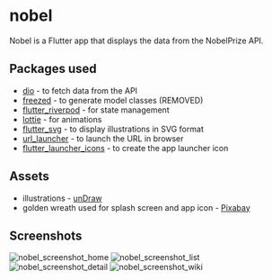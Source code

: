 # nobel


Nobel is a Flutter app that displays the data from the NobelPrize API.

## Packages used
- [dio](https://pub.dev/packages/dio) - to fetch data from the API 
- [freezed](https://pub.dev/packages/freezed) - to generate model classes (REMOVED)
- [flutter_riverpod](https://pub.dev/packages/flutter_riverpod) - for state management
- [lottie](https://pub.dev/packages/lottie) - for animations
- [flutter_svg](https://pub.dev/packages/flutter_svg) - to display illustrations in SVG format
- [url_launcher](https://pub.dev/packages/url_launcher) - to launch the URL in browser
- [flutter_launcher_icons](https://pub.dev/packages/flutter_launcher_icons) - to create the app launcher icon

## Assets
- illustrations - [unDraw](https://undraw.co/)
- golden wreath used for splash screen and app icon - [Pixabay](https://pixabay.com/)

## Screenshots

![nobel_screenshot_home](https://user-images.githubusercontent.com/44852491/223187398-34ab39f4-a979-40cd-9d8d-30745572d76e.png)
![nobel_screenshot_list](https://user-images.githubusercontent.com/44852491/223187442-a04be68f-94a2-4918-9683-17187fde2de7.png)
![nobel_screenshot_detail](https://user-images.githubusercontent.com/44852491/223187471-2ed91960-8f70-4e84-b1f7-c777caa46e2e.png)
![nobel_screenshot_wiki](https://user-images.githubusercontent.com/44852491/223187498-b89bdf2b-f28c-4269-8534-3a4f8d110e0d.png)







